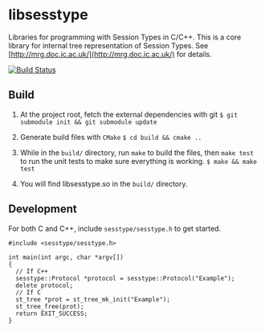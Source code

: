 libsesstype
===========

Libraries for programming with Session Types in C/C++.
This is a core library for internal tree representation of Session Types.
See [http://mrg.doc.ic.ac.uk/](http://mrg.doc.ic.ac.uk/) for details.

[![Build Status](https://travis-ci.org/sessionc/libsesstype.svg)](https://travis-ci.org/sessionc/libsesstype?branch=v2.0)

## Build

1. At the project root, fetch the external dependencies with git
   `$ git submodule init && git submodule update`

2. Generate build files with `CMake`
   `$ cd build && cmake ..`

3. While in the `build/` directory, run `make` to build the files,
   then `make test` to run the unit tests to make sure everything is working.
   `$ make && make test`

4. You will find libsesstype.so in the `build/` directory.

## Development

For both C and C++, include `sesstype/sesstype.h` to get started.

    #include <sesstype/sesstype.h>

    int main(int argc, char *argv[])
    {
      // If C++
      sesstype::Protocol *protocol = sesstype::Protocol("Example");
      delete protocol;
      // If C
      st_tree *prot = st_tree_mk_init("Example");
      st_tree_free(prot);
      return EXIT_SUCCESS;
    }
